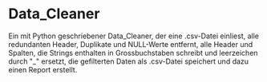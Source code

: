 # Data_Cleaner
Ein mit Python geschriebener Data_Cleaner, der eine .csv-Datei einliest, alle redundanten Header, Duplikate und NULL-Werte entfernt, alle Header und Spalten, die Strings enthalten in Grossbuchstaben schreibt und leerzeichen durch "_" ersetzt, die gefilterten Daten als .csv-Datei speichert und dazu einen Report erstellt.

